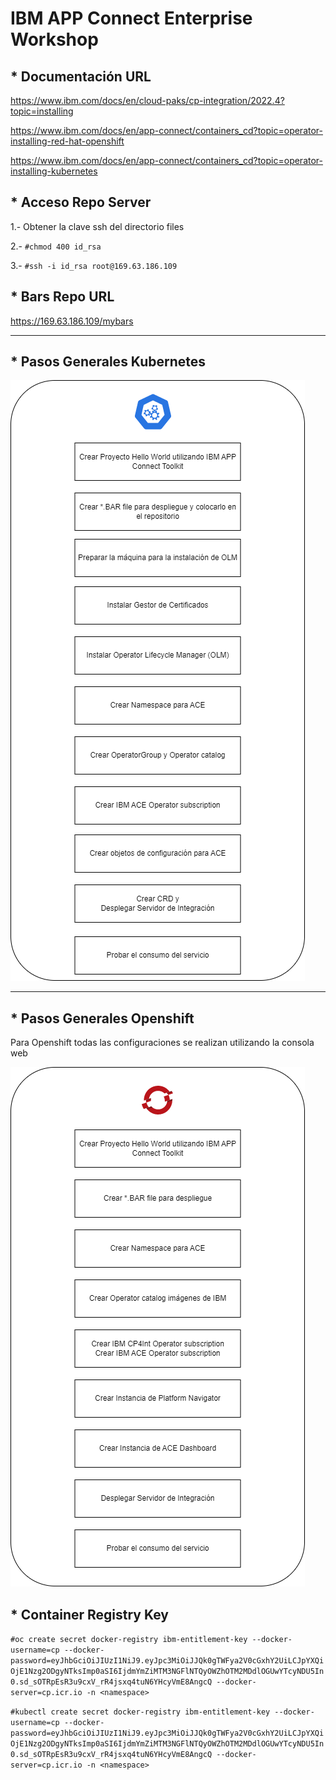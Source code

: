 # IBM APP Connect Enterprise Workshop

## * Documentación URL

https://www.ibm.com/docs/en/cloud-paks/cp-integration/2022.4?topic=installing

https://www.ibm.com/docs/en/app-connect/containers_cd?topic=operator-installing-red-hat-openshift

https://www.ibm.com/docs/en/app-connect/containers_cd?topic=operator-installing-kubernetes

## * Acceso Repo Server

1.- Obtener la clave ssh del directorio files

2.- `#chmod 400 id_rsa`

3.- `#ssh -i id_rsa root@169.63.186.109`

## * Bars Repo URL

https://169.63.186.109/mybars

***

## * Pasos Generales Kubernetes

![ws1](https://github.com/fxnaranjo/k8srhocp/raw/main/images/pasosWorkshop1.png "ws1")


***

## * Pasos Generales Openshift
Para Openshift todas las configuraciones se realizan utilizando la consola web

![ws1](https://github.com/fxnaranjo/k8srhocp/raw/main/images/pasosWorkshop2.png "ws1")


## * Container Registry Key
`#oc create secret docker-registry ibm-entitlement-key --docker-username=cp --docker-password=eyJhbGciOiJIUzI1NiJ9.eyJpc3MiOiJJQk0gTWFya2V0cGxhY2UiLCJpYXQiOjE1Nzg2ODgyNTksImp0aSI6IjdmYmZiMTM3NGFlNTQyOWZhOTM2MDdlOGUwYTcyNDU5In0.sd_sOTRpEsR3u9cxV_rR4jsxq4tuN6YHcyVmE8AngcQ --docker-server=cp.icr.io -n <namespace>`

`#kubectl create secret docker-registry ibm-entitlement-key --docker-username=cp --docker-password=eyJhbGciOiJIUzI1NiJ9.eyJpc3MiOiJJQk0gTWFya2V0cGxhY2UiLCJpYXQiOjE1Nzg2ODgyNTksImp0aSI6IjdmYmZiMTM3NGFlNTQyOWZhOTM2MDdlOGUwYTcyNDU5In0.sd_sOTRpEsR3u9cxV_rR4jsxq4tuN6YHcyVmE8AngcQ --docker-server=cp.icr.io -n <namespace>`


